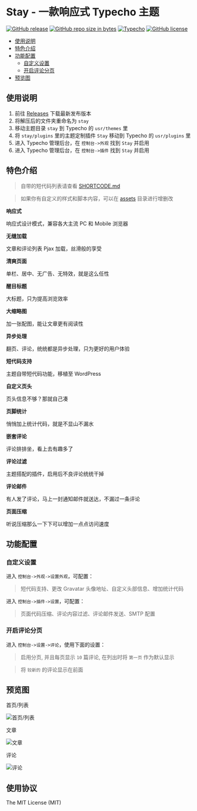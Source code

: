 # Stay - 一款响应式 Typecho 主题

[![GitHub release](https://img.shields.io/github/release/maicong/stay.svg?style=flat-square)](https://github.com/maicong/stay/releases)
[![GitHub repo size in bytes](https://img.shields.io/github/repo-size/maicong/stay.svg?style=flat-square)](https://github.com/maicong/stay/pulse)
[![Typecho](https://img.shields.io/badge/typecho-%3E%3D%201.0-blue.svg?style=flat-square)](https://github.com/typecho/typecho)
[![GitHub license](https://img.shields.io/badge/license-MIT-blue.svg?style=flat-square)](#LICENSE)

- [使用说明](#使用说明)
- [特色介绍](#特色介绍)
- [功能配置](#功能配置)
  - [自定义设置](#自定义设置)
  - [开启评论分页](#开启评论分页)
- [预览图](#预览图)

## 使用说明

1. 前往 [Releases](https://github.com/maicong/stay/releases) 下载最新发布版本
2. 将解压后的文件夹重命名为 `stay`
3. 移动主题目录 `stay` 到 Typecho 的 `usr/themes` 里
4. 将 `stay/plugins` 里的主题定制插件 `Stay` 移动到 Typecho 的 `usr/plugins` 里
5. 进入 Typecho 管理后台，在 `控制台->外观` 找到 `Stay` 并启用
6. 进入 Typecho 管理后台，在 `控制台->插件` 找到 `Stay` 并启用

## 特色介绍

> 自带的短代码列表请查看 [SHORTCODE.md](SHORTCODE.md)

> 如果你有自定义的样式和脚本内容，可以在 [assets](assets) 目录进行增删改

**响应式**

响应式设计模式，兼容各大主流 PC 和 Mobile 浏览器

**无缝加载**

文章和评论列表 Pjax 加载，丝滑般的享受

**清爽页面**

单栏、居中、无广告、无特效，就是这么任性

**醒目标题**

大标题，只为提高浏览效率

**大缩略图**

加一张配图，能让文章更有阅读性

**异步处理**

翻页、评论，统统都是异步处理，只为更好的用户体验

**短代码支持**

主题自带短代码功能，移植至 WordPress

**自定义页头**

页头信息不够？那就自己凑

**页脚统计**

悄悄加上统计代码，就是不显山不漏水

**嵌套评论**

评论排排坐，看上去有趣多了

**评论过滤**

主题搭配的插件，启用后不良评论统统干掉

**评论邮件**

有人发了评论，马上一封通知邮件就送达，不漏过一条评论

**页面压缩**

听说压缩那么一下下可以增加一点点访问速度

## 功能配置

### 自定义设置

进入 `控制台->外观->设置外观`，可配置：

> 短代码支持、更改 Gravatar 头像地址、自定义头部信息、增加统计代码

进入 `控制台->插件->设置`，可配置：

> 页面代码压缩、评论内容过滤、评论邮件发送、SMTP 配置

### 开启评论分页

进入 `控制台->设置->评论`，使用下面的设置：

> 启用分页, 并且每页显示 `10` 篇评论, 在列出时将 `第一页` 作为默认显示

> 将 `较新的` 的评论显示在前面

## 预览图

首页/列表

![首页/列表](https://ww3.sinaimg.cn/large/0060lm7Tly1fmmmcx73gjj31kw10k1ky.jpg)

文章

![文章](https://ww4.sinaimg.cn/large/0060lm7Tly1fmmmcvy4b8j31kw10yx6p.jpg)

评论

![评论](https://ww1.sinaimg.cn/large/0060lm7Tly1fmmmcslxq2j31kw10y7cg.jpg)

## 使用协议

The MIT License (MIT)
